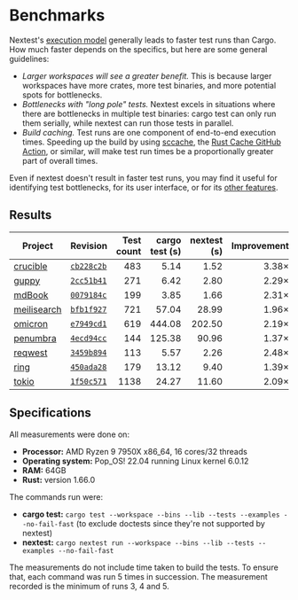 # Benchmarks

Nextest's [execution model](../design/how-it-works.md) generally leads to faster test runs than Cargo. How much faster depends on the specifics, but here are some general guidelines:

- _Larger workspaces will see a greater benefit._ This is because larger workspaces have more crates, more test binaries, and more potential spots for bottlenecks.
- _Bottlenecks with "long pole" tests._ Nextest excels in situations where there are bottlenecks in multiple test binaries: cargo test can only run them serially, while nextest can run those tests in parallel.
- _Build caching._ Test runs are one component of end-to-end execution times. Speeding up the build by using [sccache](https://github.com/mozilla/sccache), the [Rust Cache GitHub Action](https://github.com/marketplace/actions/rust-cache), or similar, will make test run times be a proportionally greater part of overall times.

Even if nextest doesn't result in faster test runs, you may find it useful for identifying test bottlenecks, for its user interface, or for its [other features](../../index.md#features).

## Results

| Project       | Revision     | Test count | cargo test (s) | nextest (s) | Improvement |
| ------------- | ------------ | ---------: | -------------: | ----------: | ----------: |
| [crucible]    | [`cb228c2b`] |        483 |           5.14 |        1.52 |       3.38× |
| [guppy]       | [`2cc51b41`] |        271 |           6.42 |        2.80 |       2.29× |
| [mdBook]      | [`0079184c`] |        199 |           3.85 |        1.66 |       2.31× |
| [meilisearch] | [`bfb1f927`] |        721 |          57.04 |       28.99 |       1.96× |
| [omicron]     | [`e7949cd1`] |        619 |         444.08 |      202.50 |       2.19× |
| [penumbra]    | [`4ecd94cc`] |        144 |         125.38 |       90.96 |       1.37× |
| [reqwest]     | [`3459b894`] |        113 |           5.57 |        2.26 |       2.48× |
| [ring]        | [`450ada28`] |        179 |          13.12 |        9.40 |       1.39× |
| [tokio]       | [`1f50c571`] |       1138 |          24.27 |       11.60 |       2.09× |

[crucible]: https://github.com/oxidecomputer/crucible
[`cb228c2b`]: https://github.com/oxidecomputer/crucible/commit/cb228c2b0c29ac2acdea730b149cc70d41effcbf
[guppy]: https://github.com/guppy-rs/guppy
[`2cc51b41`]: https://github.com/guppy-rs/guppy/commit/2cc51b411fe7fec9df6d5f459d5ebb51ba357b9a
[mdbook]: https://github.com/rust-lang/mdBook
[`0079184c`]: https://github.com/rust-lang/mdBook/commit/0079184c16de0916b82e5b3785963f3ef3f505ff
[meilisearch]: https://github.com/meilisearch/meilisearch
[`bfb1f927`]: https://github.com/meilisearch/meilisearch/commit/bfb1f9279bc5648bc9b90109f92e91cb259c288a
[omicron]: https://github.com/oxidecomputer/omicron
[`e7949cd1`]: https://github.com/oxidecomputer/omicron/commit/e7949cd15e775d326ada59c23c933c1714784a31
[penumbra]: https://github.com/penumbra-zone/penumbra
[`4ecd94cc`]: https://github.com/penumbra-zone/penumbra/commit/4ecd94cce2d41427cc8d89693d745448e5253265
[reqwest]: https://github.com/seanmonstar/reqwest
[`3459b894`]: https://github.com/seanmonstar/reqwest/commit/3459b89488e293eaed9f3c413155e2dff3018093
[ring]: https://github.com/briansmith/ring
[`450ada28`]: https://github.com/briansmith/ring/commit/450ada288f1805795140097ec96396b890bcf722
[tokio]: https://github.com/tokio-rs/tokio
[`1f50c571`]: https://github.com/tokio-rs/tokio/commit/e7a0da60cd997f10b33f32c4763c8ecef01144f8

## Specifications

All measurements were done on:

- **Processor:** AMD Ryzen 9 7950X x86_64, 16 cores/32 threads
- **Operating system:** Pop_OS! 22.04 running Linux kernel 6.0.12
- **RAM:** 64GB
- **Rust:** version 1.66.0

The commands run were:

- **cargo test:** `cargo test --workspace --bins --lib --tests --examples --no-fail-fast` (to exclude doctests since they're not supported by nextest)
- **nextest:** `cargo nextest run --workspace --bins --lib --tests --examples --no-fail-fast`

The measurements do not include time taken to build the tests. To ensure that, each command was run 5 times in succession. The measurement recorded is the minimum of runs 3, 4 and 5.
